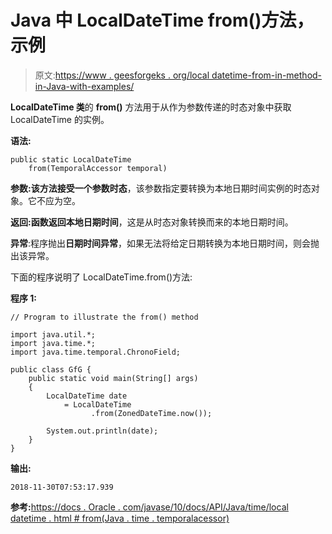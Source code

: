 # Java 中 LocalDateTime from()方法，示例

> 原文:[https://www . geesforgeks . org/local datetime-from-in-method-in-Java-with-examples/](https://www.geeksforgeeks.org/localdatetime-from-method-in-java-with-examples/)

**LocalDateTime 类**的 **from()** 方法用于从作为参数传递的时态对象中获取 LocalDateTime 的实例。

**语法:**

```
public static LocalDateTime
    from(TemporalAccessor temporal)

```

**参数:**该方法接受一个参数**时态**，该参数指定要转换为本地日期时间实例的时态对象。它不应为空。

**返回:**函数返回**本地日期时间**，这是从时态对象转换而来的本地日期时间。

**异常**:程序抛出**日期时间异常**，如果无法将给定日期转换为本地日期时间，则会抛出该异常。

下面的程序说明了 LocalDateTime.from()方法:

**程序 1:**

```
// Program to illustrate the from() method

import java.util.*;
import java.time.*;
import java.time.temporal.ChronoField;

public class GfG {
    public static void main(String[] args)
    {
        LocalDateTime date
            = LocalDateTime
                  .from(ZonedDateTime.now());

        System.out.println(date);
    }
}
```

**输出:**

```
2018-11-30T07:53:17.939

```

**参考:**[https://docs . Oracle . com/javase/10/docs/API/Java/time/local datetime . html # from(Java . time . temporalacessor)](https://docs.oracle.com/javase/10/docs/api/java/time/LocalDateTime.html#from(java.time.temporal.TemporalAccessor))